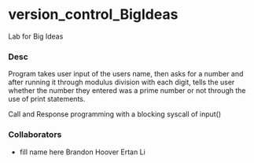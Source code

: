 # version_control_BigIdeas
Lab for Big Ideas


### Desc
Program takes user input of the users name, then asks for a number and after running it through modulus division with each digit, tells the user whether the number they entered was a prime number or not through the use of print statements. 

Call and Response programming with a blocking syscall of input()


### Collaborators 

- fill name here
Brandon Hoover
Ertan Li

